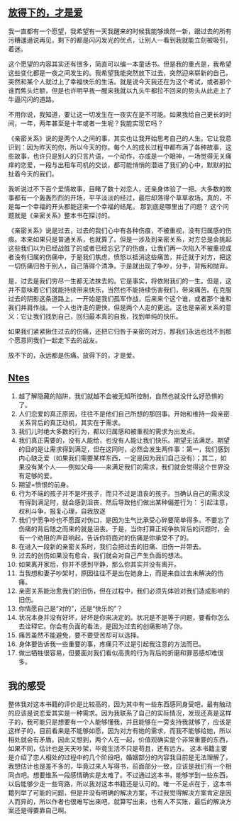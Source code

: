 ## [放得下的，才是爱](https://book.douban.com/review/4977318/)
我一直都有一个愿望，我希望有一天我醒来的时候我能够焕然一新，跟过去的所有污糟邋遢说再见，剩下的都是闪闪发光的优点，让别人一看到我就能立刻被吸引，着迷。

这个愿望的内容其实还有很多，简直可以编一本童话书。但是我的重点是，我希望这些变化都是一夜之间发生的。我希望我能突然放下过去，突然迎来崭新的自己，突然和某个人就过上了幸福快乐的生活。就是说今天我还在为这个考试，或者那个谁而焦头烂额，但是也许明早我一醒来我就以九头牛都拉不回来的势头从此走上了牛逼闪闪的道路。

不用你说，我知道，要让这一切发生在一夜实在是不可能。如果我给自己更长的时间，一年，两年甚至是十年或者一生呢？我能实现它吗？

《亲密关系》说的是两个人之间的事，其实也让我开始思考自己的人生。它让我意识到：因为昨天的你，所以今天的你。每个人的成长过程中都布满了各种故事，这些故事，也许只是别人的只言片语，一个动作，亦或是一个眼神，一场觉得无关痛痒的恋爱，一段与出租车司机的交谈，都可能悄悄的潜进了我们的心中，默默的拉扯着今天的我们。

我听说过不下百个爱情故事，目睹了数十对恋人，还亲身体验了一把。大多数的故事都有一个轰轰烈烈的开场，平平淡淡的经过，最后却落得个草草收场。真的，不是每一个幸福的开头都能迎来一个幸福的结尾。
那到底是哪里出了问题？
这个问题就是《亲密关系》整本书在探讨的。

《亲密关系》说是过去，过去的我们心中有各种伤痕，不被重视，没有归属感的伤痕。本来如果只是普通关系，也就算了。但是一涉及到亲密关系，对方总是会挑起这些我们以为已经战胜了的或者已经忘记了的伤痕，让我们再一次陷入不被重视或者没有归属的伤痛中，于是我们焦虑，愤怒以抵消这些痛苦，并迁就于对方，把这一切伤痛归咎于别人，自己落得个清净。于是就出现了争吵，分手，背叛和抛弃。

是，过去是我们穷尽一生都无法抹去的。它是事实，将依附我们的一生。但是，这并不意味着它们就能持续带来快乐，当然也不能持续伤害我们，带来痛苦。在克服过去的阴影这条道路上，一开始是我们孤军作战，后来来个这个谁，或者那个谁和我们并肩作战。一个人也许走的更快，但是两个人走的更远。这也是亲密关系的意义：它让我们找到自己，回归最本真的自我，找到单纯的快乐。

如果我们紧紧揪住过去的伤痛，还把它归咎于亲密的对方，那我们永远也找不到那个愿意同我们一起走下去的战友。

放不下的，永远都是伤痛。放得下的，才是爱。

## [Ntes](https://book.douban.com/review/5398503/)
1. 越了解隐藏的陷阱，我们就越不会被无知所控制，自然也就没什么好恐惧的了。
2. 人们恋爱的真正原因，往往不是他们自己所想的那回事。开始和维持一段亲密关系背后的真正动机，其实在于需求。
3. 我们儿时绝大多数的行为，都以归属感和被重视的需求为出发点。
4. 我们真正需要的，没有人能给，也没有人能让我们快乐。期望无法满足。期望的目的是让需求得到满足，但在这同时，必然会发生两件事：第一，我们感到内心缺乏爱（如果我们需要某样东西，一定是因为我们自己没有）；其二，如果没有某个人——例如父母——来满足我们的需求，我们就会觉得这个世界没有足够的爱。
5. 期望=愤恨的前身。 
6. 行为不端的孩子并不是坏孩子，而只不过是沮丧的孩子。当确认自己的需求没有得到满足时，就会感到沮丧，然后导致他们做出某种偏差行为：
引起注意，权利斗争，报复心理，自我放逐
7. 我们宁愿争吵也不愿面对伤口，是因为生气比承受心碎要简单得多。不要忘了伤痛的背后随之而来的就是沮丧。于是，当你打算正视争执背后的问题时，会有一个劝阻的声音响起，告诉你将面对的伤痛是你承受不了的。
8. 在进入一段新的亲密关系时，我们会把过去的旧痛、旧伤一并带去。
9. 过去的创伤如果没有愈合，我们就会对自己产生负面的想法。
10. 如果离开家后，你并不感到平静，那么你其实并没有离开。
11. 当我想和妻子吵架时，原因往往不是出在她身上，而是来自过去未解决的伤痛。 
12. 亲密关系能治愈我们的旧伤，但在过程中，我们必须先体验对我们造成影响的旧伤。 
13. 你情愿自己是“对的”，还是“快乐的”？ 
14. 状况本身并没有好坏，好坏是你来决定的。状况是不是等于问题，要看你怎么去诠释它。你会有负面的看法，是因为过去的创痛影响了你。
15. 痛苦虽然不能避免，要不要受苦却可以选择。
16. 身体要告诉我一些重要的事，疼痛只不过是引起我注意的方法而已。
17. 做出牺牲很容易，但要面对我们看似高贵的行为背后的折磨和罪恶感却难很多。

## 我的感受
整体我对这本书籍的评价是比较高的，因为其中有一些东西感同身受吧，最有触动的应该是说恋爱其实是一种需求。因为我联系了自己的实际情况，发现还真是这样子的，我可能只是想要有一个人能够懂我，并且能够在一旁支持我就够了，应该是这样子的，目前看来是不能够如愿，因为对方有她的需求，而我不能够给她，所以相处就会有矛盾。因此又想到，两个人在一起，价值观确实是个非常重要的东西，如果不同，估计也是天天吵架，毕竟生活不只是苟且，还有远方。
这本书籍主要是介绍了恋人相处的过程中的几个阶段吧，婚姻部分的内容我目前是无法理解了，我想估计也是差不多的，毕竟过来人写得书，前面部分一致，应该是我们有一个相同点吧。想要维系一段感情确实是太难了。不过通过这本书，能够学到一些东西，以后能够少走一些弯路，所以我对这本书籍还是认可的。唯一不足点在于，这本书籍列举了可能的问题，但是并没有明确的解决方案，不过我觉得解决方案肯定是因人而异的，所以作者也很难写出来吧，就算写出来，也有人不买账，最后的解决方案还是得要靠自己啊。

